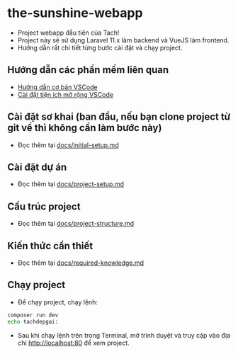 # the-sunshine-webapp

-   Project webapp đầu tiên của Tach!
-   Project này sẽ sử dụng Laravel 11.x làm backend và VueJS làm frontend.
-   Hướng dẫn rất chi tiết từng bước cài đặt và chạy project.

## Hướng dẫn các phần mềm liên quan

-   [Hướng dẫn cơ bản VSCode](/docs/vscode.md)
-   [Cài đặt tiện ích mở rộng VSCode](/docs/vscode-extensions.md)

## Cài đặt sơ khai (ban đầu, nếu bạn clone project từ git về thì không cần làm bước này)

-   Đọc thêm tại [docs/initial-setup.md](/docs/initial-setup.md)

## Cài đặt dự án

-   Đọc thêm tại [docs/project-setup.md](/docs/project-setup.md)

## Cấu trúc project

-   Đọc thêm tại [docs/project-structure.md](/docs/project-structure.md)

## Kiến thức cần thiết

-   Đọc thêm tại [docs/required-knowledge.md](/docs/required-knowledge.md)

## Chạy project

-   Để chạy project, chạy lệnh:

```bash
composer run dev
echo tachdepgai:
```

-   Sau khi chạy lệnh trên trong Terminal, mở trình duyệt và truy cập vào địa chỉ [http://localhost:80](http://localhost:80) để xem project.
